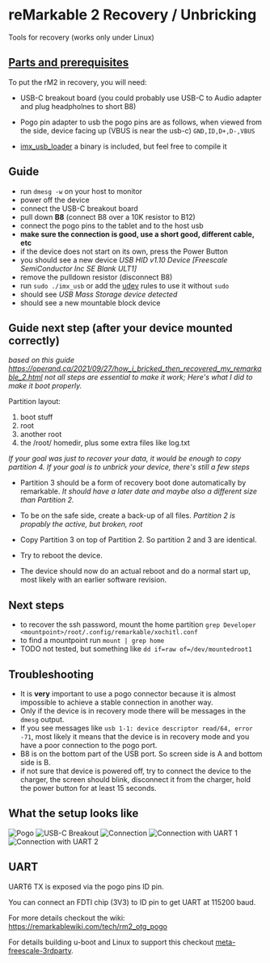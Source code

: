 # reMarkable 2 Recovery / Unbricking

Tools for recovery (works only under Linux)

## [Parts and prerequisites](parts.md)

To put the rM2 in recovery, you will need:
- USB-C breakout board (you could probably use USB-C to Audio adapter and plug headpholnes to short B8)
- Pogo pin adapter to usb
    the pogo pins are as follows,  when viewed from the side, device facing up (VBUS is near the usb-c)
    `GND,ID,D+,D-,VBUS`

- [imx_usb_loader](https://github.com/boundarydevices/imx_usb_loader) a binary is included, but feel free to compile it

## Guide
* run `dmesg -w` on your host to monitor
* power off the device
* connect the USB-C breakout board
*   pull down **B8** (connect B8 over a 10K resistor to B12)
* connect the pogo pins to the tablet and to the host usb
* **make sure the connection is good, use a short good, different cable, etc**
* if the device does not start on its own, press the Power Button
* you should see a new device *USB HID v1.10 Device [Freescale SemiConductor Inc  SE Blank ULT1]*
* remove the pulldown resistor (disconnect B8)
* run `sudo ./imx_usb` or add the [udev](udev.md) rules to use it without `sudo`
* should see *USB Mass Storage device detected*
* should see a new mountable block device

## Guide next step (after your device mounted  correctly)
*based on this guide https://operand.ca/2021/09/27/how_i_bricked_then_recovered_my_remarkable_2.html 
 not all steps are essential to make it work; Here's what I did to make it boot properly.*
 
Partition layout:
1. boot stuff
2. root
3. another root
4. the /root/ homedir, plus some extra files like log.txt

*If your goal was just to recover your data, it would be enough to copy partition 4.
 If your goal is to unbrick your device, there's still a few steps*

* Partition 3 should be a form of recovery boot done automatically by remarkable. 
 *It should have a later date and maybe also a different size than Partition 2.*

* To be on the safe side, create a back-up of all files. 
 *Partition 2 is propably the active, but broken, root* 
* Copy Partition 3 on top of Partition 2. So partition 2 and 3 are identical.
* Try to reboot the device. 
* The device should now do an actual reboot and do a normal start up, most likely with an earlier software revision.


## Next steps
* to recover the ssh password, mount the home partition `grep Developer <mountpoint>/root/.config/remarkable/xochitl.conf`
* to find a mountpoint run `mount | grep home`
* TODO not tested, but something like `dd if=raw of=/dev/mountedroot1`

## Troubleshooting
* It is **very** important to use a pogo connector because it is almost impossible to achieve a stable connection in another way.
* Only if the device is in recovery mode there will be messages in the `dmesg` output.
* If you see messages like `usb 1-1: device descriptor read/64, error -71`, most likely it means that the device is in recovery mode and you have a poor connection to the pogo port.
* B8 is on the bottom part of the USB port. So screen side is A and bottom side is B.
* if not sure that device is powered off, try to connect the device to the charger, the screen should blink, disconnect it from the charger, hold the power button for at least 15 seconds.

## What the setup looks like
![Pogo](https://i.imgur.com/yPymkBx.jpeg)
![USB-C Breakout](https://i.imgur.com/YqYELeg.jpeg)
![Connection](https://i.imgur.com/RGerZyp.jpeg)
![Connection with UART 1](rM2-Uart-1.jpg)
![Connection with UART 2](rM2-Uart-2.jpg)

## UART

UART6 TX is exposed via the pogo pins ID pin.

You can connect an FDTI chip (3V3) to ID pin to get UART at 115200 baud.

For more details checkout the wiki: https://remarkablewiki.com/tech/rm2_otg_pogo

For details building u-boot and Linux to support this checkout
[meta-freescale-3rdparty](https://github.com/Freescale/meta-freescale-3rdparty).

